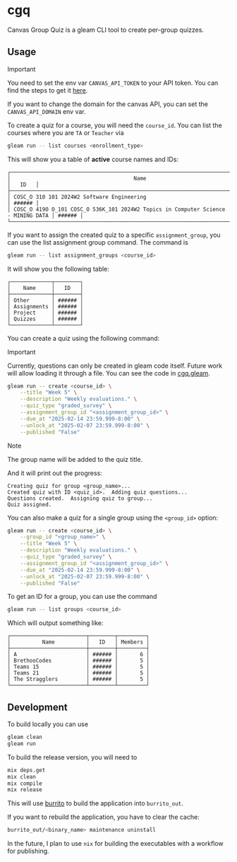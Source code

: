 # cgq

Canvas Group Quiz is a gleam CLI tool to create per-group quizzes.

## Usage
> [!IMPORTANT]
> You need to set the env var `CANVAS_API_TOKEN` to your API token.
> You can find the steps to get it [here](https://learninganalytics.ubc.ca/guides/get-started-with-the-canvas-api/).

If you want to change the domain for the canvas API, you can set the `CANVAS_API_DOMAIN` env var.

To create a quiz for a course, you will need the `course_id`.
You can list the courses where you are `TA` or `Teacher` via

```sh
gleam run -- list courses <enrollment_type>
```

This will show you a table of **active** course names and IDs:

```
┌───────────────────────────────────────────────────────────────────────────────────┬────────┐
│                                       Name                                        │   ID   │
├───────────────────────────────────────────────────────────────────────────────────┼────────┤
│ COSC_O 310 101 2024W2 Software Engineering                                        │ ###### │
│ COSC_O 419O O_101 COSC_O 536K_101 2024W2 Topics in Computer Science - MINING DATA │ ###### │
└───────────────────────────────────────────────────────────────────────────────────┴────────┘
```

If you want to assign the created quiz to a specific `assignment_group`, you can use the list assignment group command.
The command is 

```sh
gleam run -- list assignment_groups <course_id>
```

It will show you the following table:

```
┌─────────────┬────────┐
│    Name     │   ID   │
├─────────────┼────────┤
│ Other       │ ###### │
│ Assignments │ ###### │
│ Project     │ ###### │
│ Quizzes     │ ###### │
└─────────────┴────────┘
```

You can create a quiz using the following command:

> [!IMPORTANT]
> Currently, questions can only be created in gleam code itself.
> Future work will allow loading it through a file.
> You can see the code in [cgq.gleam](./src/cgq.gleam).

```sh
gleam run -- create <course_id> \
    --title "Week 5" \
    --description "Weekly evaluations." \
    --quiz_type "graded_survey" \
    --assignment_group_id "<assignment_group_id>" \
    --due_at "2025-02-14 23:59.999-8:00" \
    --unlock_at "2025-02-07 23:59.999-8:00" \
    --published "False"
```

> [!NOTE]
> The group name will be added to the quiz title.

And it will print out the progress:
```
Creating quiz for group <group_name>...
Created quiz with ID <quiz_id>.  Adding quiz questions...
Questions created.  Assigning quiz to group...
Quiz assigned.
```

You can also make a quiz for a single group using the `<group_id>` option:

```sh
gleam run -- create <course_id> \
    --group_id "<group_name>" \
    --title "Week 5" \
    --description "Weekly evaluations." \
    --quiz_type "graded_survey" \
    --assignment_group_id "<assignment_group_id>" \
    --due_at "2025-02-14 23:59.999-8:00" \
    --unlock_at "2025-02-07 23:59.999-8:00" \
    --published "False"
```

To get an ID for a group, you can use the command

```sh
gleam run -- list groups <course_id>
```

Which will output something like:
```
┌────────────────────────┬────────┬─────────┐
│          Name          │   ID   │ Members │
├────────────────────────┼────────┼─────────┤
│ A                      │ ###### │       6 │
│ BrethooCodes           │ ###### │       5 │
│ Teams 15               │ ###### │       5 │
│ Teams 21               │ ###### │       5 │
│ The Stragglers         │ ###### │       5 │
└────────────────────────┴────────┴─────────┘
```

## Development

To build locally you can use
```sh
gleam clean
gleam run
```

To build the release version, you will need to
```sh
mix deps.get
mix clean
mix compile
mix release
```

This will use [burrito](https://github.com/burrito-elixir/burrito) to build the application into `burrito_out`.

If you want to rebuild the application, you have to clear the cache:
```sh
burrito_out/<binary_name> maintenance uninstall
```

In the future, I plan to use `nix` for building the executables with a workflow for publishing.
